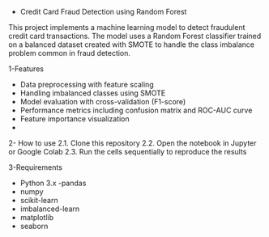 * Credit Card Fraud Detection using Random Forest

This project implements a machine learning model to detect fraudulent credit card transactions. The model uses a Random Forest classifier trained on a balanced dataset created with SMOTE to handle the class imbalance problem common in fraud detection.

1-Features
  - Data preprocessing with feature scaling
  - Handling imbalanced classes using SMOTE
  - Model evaluation with cross-validation (F1-score)
  - Performance metrics including confusion matrix and ROC-AUC curve
  - Feature importance visualization
- 
2- How to use
  2.1. Clone this repository
  2.2. Open the notebook in Jupyter or Google Colab
  2.3. Run the cells sequentially to reproduce the results

3-Requirements
  - Python 3.x
  -pandas
  - numpy
  - scikit-learn
  - imbalanced-learn
  - matplotlib
  - seaborn
